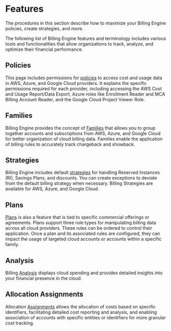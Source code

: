 <meta name="robots" content="noindex">

# Features 

The procedures in this section describe how to maximize your Billing Engine policies, create strategies, and more.

The following list of Billing Engine features and terminology includes various tools and functionalities that allow organizations to track, analyze, and optimize their financial performance.

## Policies

This page includes permissions for [policies](https://docs.spot.io/billing-engine/tutorials/billing-engine-policy) to access cost and usage data in AWS, Azure, and Google Cloud providers. It explains the specific permissions required for each provider, including accessing the AWS Cost and Usage Report/Data Export, Azure roles like Enrollment Reader and MCA Billing Account Reader, and the Google Cloud Project Viewer Role.

## Families 

Billing Engine provides the concept of [Families](https://docs.spot.io/billing-engine/tutorials/families) that allows you to group together accounts and subscriptions from AWS, Azure, and Google Cloud for better organization of cloud billing data. Families enable the application of billing rules to accurately track chargeback and showback.  

## Strategies 

Billing Engine includes default [strategies](https://docs.spot.io/billing-engine/tutorials/strategies) for handling Reserved Instances (RI), Savings Plans, and discounts. You can create exceptions to deviate from the default billing strategy when necessary. Billing Strategies are available for AWS, Azure, and Google Cloud. 

## Plans 

[Plans](https://docs.spot.io/billing-engine/tutorials/plans) is also a feature that is tied to specific commercial offerings or agreements. Plans support three rule types for manipulating billing data across all cloud providers. These rules can be ordered to control their application. Once a plan and its associated rules are configured, they can impact the usage of targeted cloud accounts or accounts within a specific family. 

## Analysis 

Billing [Analysis](https://docs.spot.io/billing-engine/tutorials/analysis) displays cloud spending and provides detailed insights into your financial presence in the cloud. 

## Allocation Assignments

Allocation [Assignments](https://docs.spot.io/billing-engine/tutorials/allocation-assignments) allows the allocation of costs based on specific identifiers, facilitating detailed cost reporting and analysis, and enabling association of accounts with specific entities or identifiers for more granular cost tracking.
